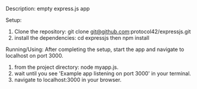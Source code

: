Description:
empty express.js app

Setup:
1. Clone the repository: git clone git@github.com:protocol42/expressjs.git
2. install the dependencies: cd expressjs then npm install


Running/Using:
After completing the setup, start the app and navigate to localhost on port 3000.
1. from the project directory: node myapp.js.
2. wait until you see 'Example app listening on port 3000' in your terminal.
3. navigate to localhost:3000 in your browser.


